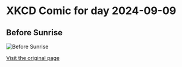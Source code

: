 
# XKCD Comic for day 2024-09-09

## Before Sunrise

![Before Sunrise](https://imgs.xkcd.com/comics/before_sunrise.png "It's an amazing time of day; the light is great for photography.")

[Visit the original page](https://xkcd.com/176/)
